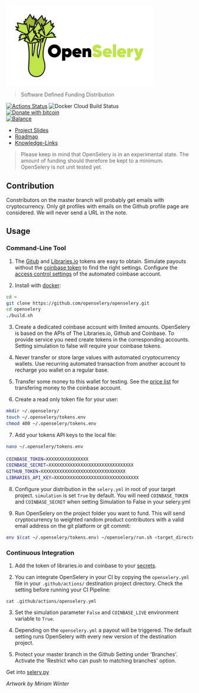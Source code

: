 <img align="middle" src="./docs/design/OpenSelery-04.png" width="400"> 

> Software Defined Funding Distribution

[![Actions Status](https://github.com/protontypes/openselery/workflows/openselery/badge.svg)](https://github.com/protontypes/openselery/actions)
![Docker Cloud Build Status](https://img.shields.io/docker/cloud/build/openselery/openselery)                               
[![Donate with bitcoin](https://en.cryptobadges.io/badge/small/0x187cC0D89078Cd6177a1A8Fe7DE04388ECCc4029)](https://en.cryptobadges.io/donate/0x187cC0D89078Cd6177a1A8Fe7DE04388ECCc4029)           
[![Balance](https://img.balancebadge.io/eth/0x187cC0D89078Cd6177a1A8Fe7DE04388ECCc4029.svg)](https://img.balancebadge.io/eth/0x187cC0D89078Cd6177a1A8Fe7DE04388ECCc4029.svg)           

* [Project Slides](http://protontypes.eu/)
* [Roadmap](https://github.com/protontypes/openselery/wiki)
* [Knowledge-Links](https://github.com/protontypes/openselery/wiki/Knowledge-Links)

> Please keep in mind that OpenSelery is in an experimental state. The amount of funding should therefore be kept to a minimum. OpenSelery is not unit tested yet.

## Contribution
Constributors on the master branch will probably get emails with cryptocurrency. Only git profiles with emails on the Github profile page are considered. We will never send a URL in the note.

## Usage
### Command-Line Tool
1. The [Gitub](https://github.com/settings/tokens) and [Libraries.io](https://libraries.io/api) tokens are easy to obtain. Simulate payouts without the [coinbase token](https://www.coinbase.com/settings/api) to find the right settings. Configure the [access control settings](https://github.com/protontypes/openselery/wiki/Coinbase-Settings) of the automated coinbase account.

2. Install with [docker](https://docs.docker.com/install/linux/docker-ce/ubuntu/):

  ```bash
  cd ~
  git clone https://github.com/openselery/openselery.git
  cd openselery
  ./build.sh
  ```

3. Create a dedicated coinbase account with limited amounts. OpenSelery is based on the APIs of The Libraries.io, Github and Coinbase. To provide service you need create tokens in the corresponding accounts. Setting simulation to false will require your coinbase tokens.

4. Never transfer or store large values with automated cryptocurrency wallets. Use recurring automated transaction from another account to recharge you wallet on a regular base. 

5. Transfer some money to this wallet for testing. See the [price list](https://help.coinbase.com/en/coinbase/trading-and-funding/pricing-and-fees/fees.html) for transfering money to the coinbase account.

6. Create a read only token file for your user:

  ```bash
  mkdir ~/.openselery/
  touch ~/.openselery/tokens.env
  chmod 400 ~/.openselery/tokens.env
  ```

7. Add your tokens API keys to the local file: 

  ```bash
  nano ~/.openselery/tokens.env

  COINBASE_TOKEN=XXXXXXXXXXXXXXXX
  COINBASE_SECRET=XXXXXXXXXXXXXXXXXXXXXXXXXXXXXXXX
  GITHUB_TOKEN=XXXXXXXXXXXXXXXXXXXXXXXXXXXXXXXX
  LIBRARIES_API_KEY=XXXXXXXXXXXXXXXXXXXXXXXXXXXXXXXX
  ```

8. Configure your distribution in the `selery.yml` in root of your target project. `simulation` is set `True` by default. You will need `COINBASE_TOKEN` and `COINBASE_SECRET` when setting Simulation to False in your selery.yml 


9. Run OpenSelery on the project folder you want to fund. This will send cryptocurrency to weighted random product contributors with a valid email address on the git platform or git commit: 

  ```bash
  env $(cat ~/.openselery/tokens.env) ~/openselery/run.sh <target_directory>
  ```

### Continuous Integration  
1. Add the token of libraries.io and coinbase to your [secrets](https://help.github.com/en/actions/configuring-and-managing-workflows/creating-and-storing-encrypted-secrets).

2. You can integrate OpenSelery in your CI by copying the `openselery.yml` file in your `.github/actions/` destination project directory. Check the setting before running your CI Pipeline:

  ```
  cat .github/actions/openselery.yml 
  ```
3. Set the simulation parameter `False` and `COINBASE_LIVE` environment variable to `True`.

4. Depending on the `openselery.yml` a payout will be triggered. The default setting runs OpenSelery with every new version of the destination project. 

5. Protect your master branch in the Github Setting under 'Branches'. Activate the 'Restrict who can push to matching branches' option. 


Get into [selery.py](selery.py)   

  *Artwork by Miriam Winter*
